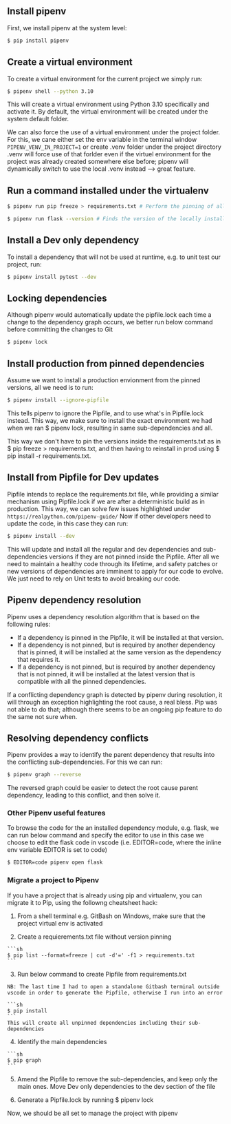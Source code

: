 ## Install pipenv
First, we install pipenv at the system level:

```sh
$ pip install pipenv
```

## Create a virtual environment
To create a virtual environment for the current project we simply run: 

```sh
$ pipenv shell --python 3.10
```
This will create a virtual environment using Python 3.10 specifically and activate it. By default, the virtual environment will be created under the system default folder.

We can also force the use of a virtual environment under the project folder. For this, we cane either set the env variable in the terminal window `PIPENV_VENV_IN_PROJECT=1` or create .venv folder under the project directory .venv will force use of that forlder even if the virtuel environment for the project was already created somewhere else before; pipenv will dynamically switch to use the local .venv instead --> great feature.

## Run a command installed under the virtualenv

```sh
$ pipenv run pip freeze > requirements.txt # Perform the pinning of all direct and transitive dependencies inside a requirements.txt file that could be used by pip later; if needed.
```

```sh
$ pipenv run flask --version # Finds the version of the locally installed Flask dependency
```

## Install a Dev only dependency
To install a dependency that will not be used at runtime, e.g. to unit test our project, run:

```sh
$ pipenv install pytest --dev
```

## Locking dependencies
Although pipenv would automatically update the pipfile.lock each time a change to the dependency graph occurs, we better run below command before committing the changes to Git

```sh
$ pipenv lock
```

## Install production from pinned dependencies
Assume we want to install a production envionment from the pinned versions, all we need is to run:

```sh
$ pipenv install --ignore-pipfile
```

This tells pipenv to ignore the Pipfile, and to use what's in Pipfile.lock instead.
This way, we make sure to install the exact environment we had when we ran $ pipenv lock, resulting in same sub-dependencies and all.

This way we don't have to pin the versions inside the requirements.txt as in $ pip freeze > requirements.txt, and then having to reinstall in prod using $ pip install -r requirements.txt. 

## Install from Pipfile for Dev updates
Pipfile intends to replace the requirements.txt file, while providing a similar mechanism using Pipfile.lock if we are after a deterministic build as in production. 
This way, we can solve few issues highlighted under `https://realpython.com/pipenv-guide/`
Now if other developers need to update the code, in this case they can run:

```sh
$ pipenv install --dev
```

This will update and install all the regular and dev dependencies and sub-dependencies versions if they are not pinned inside the Pipfile. 
After all we need to maintain a healthy code through its lifetime, and safety patches or new versions of dependencies are imminent to apply for our code to evolve. We just need to rely on Unit tests to avoid breaking our code.


## Pipenv dependency resolution
Pipenv uses a dependency resolution algorithm that is based on the following rules:
- If a dependency is pinned in the Pipfile, it will be installed at that version.
- If a dependency is not pinned, but is required by another dependency that is pinned, it will
be installed at the same version as the dependency that requires it.
- If a dependency is not pinned, but is required by another dependency that is not pinned, it
will be installed at the latest version that is compatible with all the pinned dependencies.

If a conflicting dependency graph is detected by pipenv during resolution, it will through an exception highlighting the root cause, a real bless. Pip was not able to do that; although there seems to be an ongoing pip feature to do the same not sure when.

## Resolving dependency conflicts
Pipenv provides a way to identify the parent dependency that results into the conflicting sub-dependencies. For this we can run:

```sh
$ pipenv graph --reverse
```
The reversed graph could be easier to detect the root cause parent dependency, leading to this conflict, and then solve it.

### Other Pipenv useful features

To browse the code for the an installed dependency module, e.g. flask, we can run below command and specify the editor to use in this case we choose to edit the flask code in vscode (i.e. EDITOR=code, where the inline env variable EDITOR is set to code)

```sh
$ EDITOR=code pipenv open flask
```

### Migrate a project to Pipenv
If you have a project that is already using pip and virtualenv, you can migrate it to Pip, using the followng cheatsheet hack:

  1. From a shell terminal e.g. GitBash on Windows, make sure that the project virtual env is activated

  2. Create a requierements.txt file without version pinning

    ```sh
    $ pip list --format=freeze | cut -d'=' -f1 > requirements.txt
    ```
  3. Run below command to create Pipfile from requirements.txt

    NB: The last time I had to open a standalone Gitbash terminal outside vscode in order to generate the Pipfile, otherwise I run into an error

    ```sh
    $ pip install
    ```
    This will create all unpinned dependencies including their sub-dependencies
  
  4. Identify the main dependencies

    ```sh
    $ pip graph
    ``` 
  
  5. Amend the Pipfile to remove the sub-dependencies, and keep only the main ones. Move Dev only dependencies to the dev section of the file

  6. Generate a Pipfile.lock by running $ pipenv lock

  Now, we should be all set to manage the project with pipenv